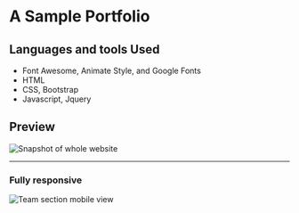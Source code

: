 # A Sample Portfolio

## Languages and tools Used

- Font Awesome, Animate Style, and Google Fonts
- HTML
- CSS, Bootstrap
- Javascript, Jquery

## Preview
<img align="center" alt="Snapshot of whole website" href="https://github.com/RaheemAmer/Green-Lantern-Agency/blob/main/Assets/Snapshots/Green%20Lantern%20Agency%20Website.png">

<hr>

### Fully responsive
<img align="center" alt="Team section mobile view" href="https://github.com/RaheemAmer/Green-Lantern-Agency/blob/main/Assets/Snapshots/team%20page.png">


